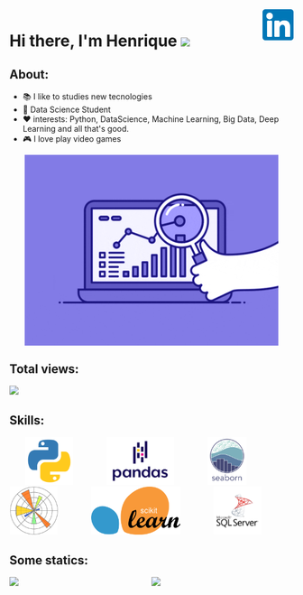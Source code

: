 <a href="https://www.linkedin.com/in/henrique-oliveira-15b656197" target="_blank">
    <img 
        src="images/linkedin.svg" 
        alt="linkedIn" 
        width="55" 
        align="right" />
</a>


# Hi there, I'm Henrique <img src="https://raw.githubusercontent.com/iampavangandhi/iampavangandhi/master/gifs/Hi.gif" width="30px"></h2>


## About: 

- 📚 I like to studies new tecnologies
- 🌱 Data Science Student 
- ❤️ interests: Python, DataScience, Machine Learning, Big Data, Deep Learning and all that's good.
- 🎮 I love play video games 

<p align="center">
  <a href="#">
    <img align="center" width="450" src="animation/ds3.gif" />
  </a>
</p>

## Total views:

<img alingn="center" src="https://profile-counter.glitch.me/Olivierah/count.svg" />

## Skills:
<p align="center">
    <img height="85" src="images/python.svg">
    &nbsp;&nbsp;&nbsp;&nbsp;&nbsp;&nbsp;&nbsp;&nbsp;&nbsp;&nbsp;&nbsp;&nbsp;&nbsp;
    <img height="85" src="images/pd.svg">
    &nbsp;&nbsp;&nbsp;&nbsp;&nbsp;&nbsp;&nbsp;&nbsp;&nbsp;&nbsp;&nbsp;&nbsp;&nbsp;
    <img height="85" src="images/sns.svg">
    &nbsp;&nbsp;&nbsp;&nbsp;&nbsp;&nbsp;&nbsp;&nbsp;&nbsp;&nbsp;&nbsp;&nbsp;&nbsp;
    <img height="85" src="images/plt.svg">
    &nbsp;&nbsp;&nbsp;&nbsp;&nbsp;&nbsp;&nbsp;&nbsp;&nbsp;&nbsp;&nbsp;&nbsp;&nbsp;
    <img height="85" src="images/scikit.png">
    &nbsp;&nbsp;&nbsp;&nbsp;&nbsp;&nbsp;&nbsp;&nbsp;&nbsp;&nbsp;&nbsp;&nbsp;&nbsp;
    <img height="85" src="images/mssql.png">
    &nbsp;&nbsp;&nbsp;&nbsp;&nbsp;&nbsp;&nbsp;&nbsp;&nbsp;&nbsp;&nbsp;&nbsp;&nbsp;
    

## Some statics:
<p align="center">
  <a href="#">
    <img src='https://github-readme-stats.vercel.app/api?username=Olivierah&show_icons=true&theme=tokyonight&count_private=true&line_height=40'  align="left" />
    <img src='https://github-readme-stats.vercel.app/api/top-langs/?username=Olivierah&theme=tokyonight&hide_langs_below=4'/>
  </a>
</p>






